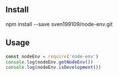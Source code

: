 ## Install

npm install --save sven199109/node-env.git

## Usage

```js
const nodeEnv = require('node-env')
console.log(nodeEnv.getNodeEnv())
console.log(nodeEnv.isDevelopment())
```
